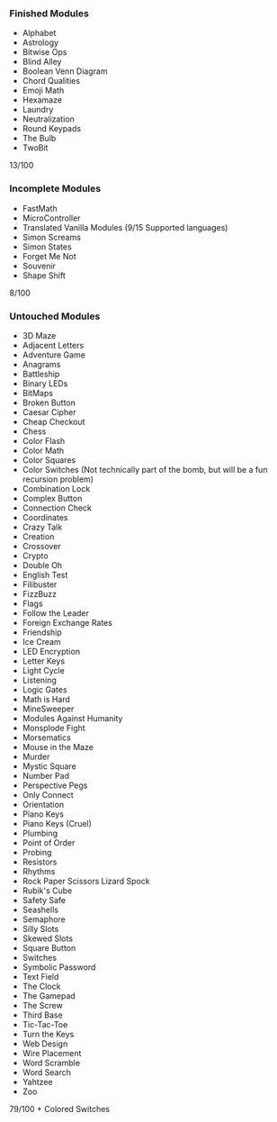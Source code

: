 ### Finished Modules
- Alphabet
- Astrology
- Bitwise Ops
- Blind Alley
- Boolean Venn Diagram
- Chord Qualities
- Emoji Math
- Hexamaze
- Laundry
- Neutralization
- Round Keypads
- The Bulb
- TwoBit

13/100

### Incomplete Modules
- FastMath
- MicroController
- Translated Vanilla Modules (9/15 Supported languages)
- Simon Screams
- Simon States
- Forget Me Not
- Souvenir
- Shape Shift

8/100

### Untouched Modules
- 3D Maze
- Adjacent Letters
- Adventure Game
- Anagrams
- Battleship
- Binary LEDs
- BitMaps
- Broken Button
- Caesar Cipher
- Cheap Checkout
- Chess
- Color Flash
- Color Math
- Color Squares
- Color Switches (Not technically part of the bomb, but will be a fun recursion problem)
- Combination Lock
- Complex Button
- Connection Check
- Coordinates
- Crazy Talk
- Creation
- Crossover
- Crypto
- Double Oh
- English Test
- Filibuster
- FizzBuzz
- Flags
- Follow the Leader
- Foreign Exchange Rates
- Friendship
- Ice Cream
- LED Encryption
- Letter Keys
- Light Cycle
- Listening
- Logic Gates
- Math is Hard
- MineSweeper
- Modules Against Humanity
- Monsplode Fight
- Morsematics
- Mouse in the Maze
- Murder
- Mystic Square
- Number Pad
- Perspective Pegs
- Only Connect
- Orientation
- Piano Keys
- Piano Keys (Cruel)
- Plumbing
- Point of Order
- Probing
- Resistors
- Rhythms
- Rock Paper Scissors Lizard Spock
- Rubik's Cube
- Safety Safe
- Seashells
- Semaphore
- Silly Slots
- Skewed Slots
- Square Button
- Switches
- Symbolic Password
- Text Field
- The Clock
- The Gamepad
- The Screw
- Third Base
- Tic-Tac-Toe
- Turn the Keys
- Web Design
- Wire Placement
- Word Scramble
- Word Search
- Yahtzee
- Zoo

79/100 + Colored Switches
